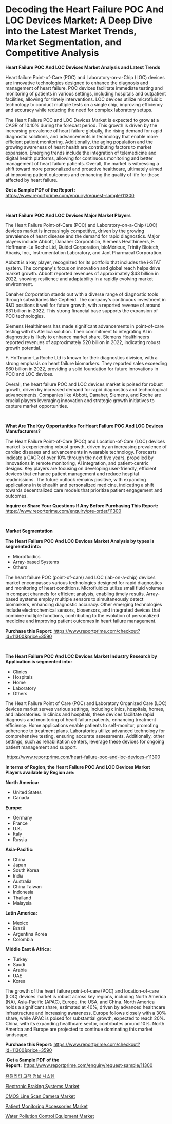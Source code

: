 <p><h1>Decoding the Heart Failure POC And LOC Devices Market: A Deep Dive into the Latest Market Trends, Market Segmentation, and Competitive Analysis</h1></p><p><strong>Heart Failure POC And LOC Devices Market Analysis and Latest Trends</strong></p>
<p><p>Heart failure Point-of-Care (POC) and Laboratory-on-a-Chip (LOC) devices are innovative technologies designed to enhance the diagnosis and management of heart failure. POC devices facilitate immediate testing and monitoring of patients in various settings, including hospitals and outpatient facilities, allowing for timely interventions. LOC devices utilize microfluidic technology to conduct multiple tests on a single chip, improving efficiency and accuracy while reducing the need for complex laboratory setups.</p><p>The Heart Failure POC and LOC Devices Market is expected to grow at a CAGR of 10.10% during the forecast period. This growth is driven by the increasing prevalence of heart failure globally, the rising demand for rapid diagnostic solutions, and advancements in technology that enable more efficient patient monitoring. Additionally, the aging population and the growing awareness of heart health are contributing factors to market expansion. Emerging trends include the integration of telemedicine and digital health platforms, allowing for continuous monitoring and better management of heart failure patients. Overall, the market is witnessing a shift toward more personalized and proactive healthcare, ultimately aimed at improving patient outcomes and enhancing the quality of life for those affected by heart failure.</p></p>
<p><strong>Get a Sample PDF of the Report:&nbsp;</strong> <a href="https://www.reportprime.com/enquiry/request-sample/11300">https://www.reportprime.com/enquiry/request-sample/11300</a></p>
<p>&nbsp;</p>
<p><strong>Heart Failure POC And LOC Devices Major Market Players</strong></p>
<p><p>The Heart Failure Point-of-Care (POC) and Laboratory-on-a-Chip (LOC) devices market is increasingly competitive, driven by the growing prevalence of heart disease and the demand for rapid diagnostics. Major players include Abbott, Danaher Corporation, Siemens Healthineers, F. Hoffmann-La Roche Ltd, Quidel Corporation, bioMérieux, Trinity Biotech, Abaxis, Inc., Instrumentation Laboratory, and Jant Pharmacal Corporation.</p><p>Abbott is a key player, recognized for its portfolio that includes the i-STAT system. The company's focus on innovation and global reach helps drive market growth. Abbott reported revenues of approximately $43 billion in 2022, showing resilience and adaptability in a rapidly evolving market environment.</p><p>Danaher Corporation stands out with a diverse range of diagnostic tools through subsidiaries like Cepheid. The company's continuous investment in R&D positions it well for future growth, with a reported revenue of around $31 billion in 2022. This strong financial base supports the expansion of POC technologies.</p><p>Siemens Healthineers has made significant advancements in point-of-care testing with its Atellica solution. Their commitment to integrating AI in diagnostics is likely to enhance market share. Siemens Healthineers reported revenues of approximately $20 billion in 2022, indicating robust growth potential.</p><p>F. Hoffmann-La Roche Ltd is known for their diagnostics division, with a strong emphasis on heart failure biomarkers. They reported sales exceeding $60 billion in 2022, providing a solid foundation for future innovations in POC and LOC devices.</p><p>Overall, the heart failure POC and LOC devices market is poised for robust growth, driven by increased demand for rapid diagnostics and technological advancements. Companies like Abbott, Danaher, Siemens, and Roche are crucial players leveraging innovation and strategic growth initiatives to capture market opportunities.</p></p>
<p>&nbsp;</p>
<p><strong>What Are The Key Opportunities For Heart Failure POC And LOC Devices Manufacturers?</strong></p>
<p><p>The Heart Failure Point-of-Care (POC) and Location-of-Care (LOC) devices market is experiencing robust growth, driven by an increasing prevalence of cardiac diseases and advancements in wearable technology. Forecasts indicate a CAGR of over 10% through the next five years, propelled by innovations in remote monitoring, AI integration, and patient-centric designs. Key players are focusing on developing user-friendly, efficient devices that enhance patient management and reduce hospital readmissions. The future outlook remains positive, with expanding applications in telehealth and personalized medicine, indicating a shift towards decentralized care models that prioritize patient engagement and outcomes.</p></p>
<p><strong>Inquire or Share Your Questions If Any Before Purchasing This Report:</strong> <a href="https://www.reportprime.com/enquiry/pre-order/11300">https://www.reportprime.com/enquiry/pre-order/11300</a></p>
<p>&nbsp;</p>
<p><strong>Market Segmentation</strong></p>
<p><strong>The Heart Failure POC And LOC Devices Market Analysis by types is segmented into:</strong></p>
<p><ul><li>Microfluidics</li><li>Array-based Systems</li><li>Others</li></ul></p>
<p><p>The heart failure POC (point-of-care) and LOC (lab-on-a-chip) devices market encompasses various technologies designed for rapid diagnostics and monitoring of heart conditions. Microfluidics utilize small fluid volumes in compact channels for efficient analysis, enabling timely results. Array-based systems employ multiple sensors to simultaneously detect biomarkers, enhancing diagnostic accuracy. Other emerging technologies include electrochemical sensors, biosensors, and integrated devices that combine multiple functions, contributing to the evolution of personalized medicine and improving patient outcomes in heart failure management.</p></p>
<p><strong>Purchase this Report:&nbsp;</strong><a href="https://www.reportprime.com/checkout?id=11300&price=3590">https://www.reportprime.com/checkout?id=11300&price=3590</a></p>
<p>&nbsp;</p>
<p><strong>The Heart Failure POC And LOC Devices Market Industry Research by Application is segmented into:</strong></p>
<p><ul><li>Clinics</li><li>Hospitals</li><li>Home</li><li>Laboratory</li><li>Others</li></ul></p>
<p><p>The Heart Failure Point of Care (POC) and Laboratory Organized Care (LOC) devices market serves various settings, including clinics, hospitals, homes, and laboratories. In clinics and hospitals, these devices facilitate rapid diagnosis and monitoring of heart failure patients, enhancing treatment efficiency. Home applications enable patients to self-monitor, promoting adherence to treatment plans. Laboratories utilize advanced technology for comprehensive testing, ensuring accurate assessments. Additionally, other settings, such as rehabilitation centers, leverage these devices for ongoing patient management and support.</p></p>
<p><a href="https://www.reportprime.com/heart-failure-poc-and-loc-devices-r11300">&nbsp;https://www.reportprime.com/heart-failure-poc-and-loc-devices-r11300</a></p>
<p><strong>In terms of Region, the Heart Failure POC And LOC Devices Market Players available by Region are:</strong></p>
<p>
    <p> <strong> North America: </strong>
        <ul>
            <li>United States</li>
            <li>Canada</li>
        </ul>
        </p> 
    <p> <strong> Europe: </strong>
        <ul>
            <li>Germany</li>
            <li>France</li>
            <li>U.K.</li>
            <li>Italy</li>
            <li>Russia</li>
        </ul>
        </p> 
    <p> <strong> Asia-Pacific: </strong>
        <ul>
            <li>China</li>
            <li>Japan</li>
            <li>South Korea</li>
            <li>India</li>
            <li>Australia</li>
            <li>China Taiwan</li>
            <li>Indonesia</li>
            <li>Thailand</li>
            <li>Malaysia</li>
        </ul>
        </p> 
    <p> <strong> Latin America: </strong>
        <ul>
            <li>Mexico</li>
            <li>Brazil</li>
            <li>Argentina Korea</li>
            <li>Colombia</li>
        </ul>
        </p> 
    <p> <strong> Middle East & Africa: </strong>
        <ul>
            <li>Turkey</li>
            <li>Saudi</li>
            <li>Arabia</li>
            <li>UAE</li>
            <li>Korea</li>
        </ul>
    </p>
    </p>
<p><p>The growth of the heart failure point-of-care (POC) and location-of-care (LOC) devices market is robust across key regions, including North America (NA), Asia-Pacific (APAC), Europe, the USA, and China. North America holds a significant share, estimated at 40%, driven by advanced healthcare infrastructure and increasing awareness. Europe follows closely with a 30% share, while APAC is poised for substantial growth, expected to reach 20%. China, with its expanding healthcare sector, contributes around 10%. North America and Europe are projected to continue dominating this market landscape.</p></p>
<p><strong>Purchase this Report: </strong><a href="https://www.reportprime.com/checkout?id=11300&price=3590">https://www.reportprime.com/checkout?id=11300&price=3590</a></p>
<p>&nbsp;<strong>Get a Sample PDF of the Report:&nbsp;&nbsp;</strong><a href="https://www.reportprime.com/enquiry/request-sample/11300">https://www.reportprime.com/enquiry/request-sample/11300</a></p>
<p><strong></strong></p>
<p><p><a href="https://medium.com/@laurance99/utility-customer-information-system-market-%EC%9D%98-%EA%B8%80%EB%A1%9C%EB%B2%8C-%EC%8B%9C%EC%9E%A5-%EA%B0%9C%EC%9A%94%EB%8A%94-%EC%A0%84-%EC%84%B8%EA%B3%84-%EB%B0%8F-%EC%A3%BC%EC%9A%94-%EC%8B%9C%EC%9E%A5%EC%9D%98-%EC%82%B0%EC%97%85%EC%97%90-%EC%98%81%ED%96%A5%EC%9D%84-%EB%AF%B8%EC%B9%98%EB%8A%94-%EC%A3%BC%EC%9A%94-%ED%8A%B8%EB%A0%8C%EB%93%9C%EC%97%90-%EB%8C%80%ED%95%9C-%EB%8F%85%ED%8A%B9%ED%95%9C-b84fff04bd7a">유틸리티 고객 정보 시스템</a></p><p><a href="https://issuu.com/reportprime-2/docs/electronic-braking-systems-market-s_3a709355b1477f">Electronic Braking Systems Market</a></p><p><a href="https://medium.com/@roberthamilton727/the-cmos-line-scan-camera-market-has-witnessed-significant-growth-in-recent-years-and-this-trend-dd191a245e34">CMOS Line Scan Camera Market</a></p><p><a href="https://github.com/MarlinNader2023/Market-Research-Report-List-1/blob/main/patient-monitoring-accessories-market.md">Patient Monitoring Accessories Market</a></p><p><a href="https://www.linkedin.com/pulse/future-innovation-global-water-pollution-control-equipment-market-zwgqc?trackingId=tG6H%2BF9TTfSn4L0p83RohQ%3D%3D">Water Pollution Control Equipment Market</a></p></p>